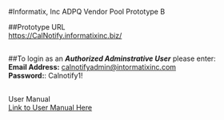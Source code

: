 
#Informatix, Inc  ADPQ Vendor Pool Prototype B

##Prototype URL <br/>
https://CalNotify.informatixinc.biz/ <br />
##
##To login as an _**Authorized Adminstrative User**_ please enter:<br />
**Email Address:** calnotifyadmin@intormatixinc.com <br />
**Password:**: Calnotify1!<br />

##
User Manual <br/>
[Link to User Manual Here](https://github.com/informatixinc/Cal-Notify/tree/master/db_schema)<br />
##








